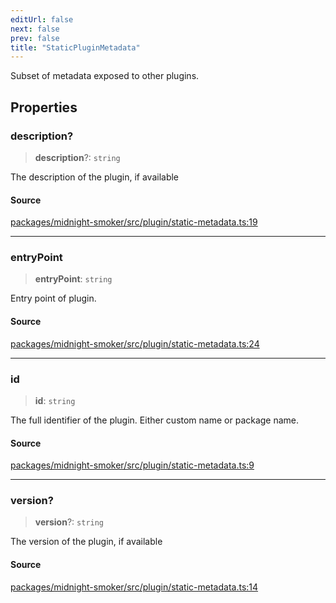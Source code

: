 ```yaml
---
editUrl: false
next: false
prev: false
title: "StaticPluginMetadata"
---
```


Subset of metadata exposed to other plugins.

## Properties

### description?

> **description**?: `string`

The description of the plugin, if available

#### Source

[packages/midnight-smoker/src/plugin/static-metadata.ts:19](https://github.com/boneskull/midnight-smoker/blob/417858b/packages/midnight-smoker/src/plugin/static-metadata.ts#L19)

***

### entryPoint

> **entryPoint**: `string`

Entry point of plugin.

#### Source

[packages/midnight-smoker/src/plugin/static-metadata.ts:24](https://github.com/boneskull/midnight-smoker/blob/417858b/packages/midnight-smoker/src/plugin/static-metadata.ts#L24)

***

### id

> **id**: `string`

The full identifier of the plugin. Either custom name or package name.

#### Source

[packages/midnight-smoker/src/plugin/static-metadata.ts:9](https://github.com/boneskull/midnight-smoker/blob/417858b/packages/midnight-smoker/src/plugin/static-metadata.ts#L9)

***

### version?

> **version**?: `string`

The version of the plugin, if available

#### Source

[packages/midnight-smoker/src/plugin/static-metadata.ts:14](https://github.com/boneskull/midnight-smoker/blob/417858b/packages/midnight-smoker/src/plugin/static-metadata.ts#L14)
